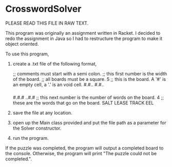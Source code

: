 # CrosswordSolver

PLEASE READ THIS FILE IN RAW TEXT.

This program was originally an assignment written in Racket.
I decided to redo the assignment in Java so I had to restructure the program to make it object oriented.

To use this program,

1. create a .txt file of the following format,

      ;; comments must start with a semi colon.
      ;; this first number is the width of the board.
      ;; all boards must be a square.
      5
      ;; this is the board. A '#' is an empty cell, a '.' is an void cell.
      #.#..
      #.#..
      #####
      #.#.#
      ..#.#
      ;; this next number is the number of words on the board.
      4
      ;; these are the words that go on the board.
      SALT
      LEASE
      TRACK
      EEL

2. save the file at any location.
3. open up the Main class provided and put the file path as a parameter for the Solver constructor.
4. run the program.

If the puzzle was completed, the program will output a completed board to the console.
Otherwise, the program will print "The puzzle could not be completed.".
